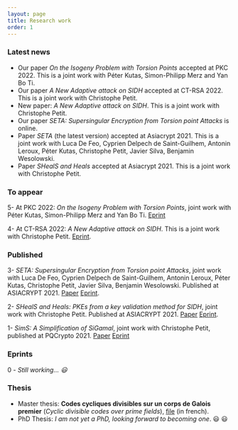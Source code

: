 ```yaml
---
layout: page
title: Research work
order: 1
---
```


###  Latest news
- Our paper *On the Isogeny Problem with Torsion Points* accepted at PKC 2022. This is a joint work with Péter Kutas, Simon-Philipp Merz and Yan Bo Ti.
- Our paper *A New Adaptive attack on SIDH* accepted at CT-RSA 2022. This is a joint work with Christophe Petit. 
- New paper: *A New Adaptive attack on SIDH*. This is a joint work with Christophe Petit.   
- Our paper *SETA: Supersingular Encryption from Torsion point Attacks* is online.  
- Paper *SETA* (the latest version) accepted at Asiacrypt 2021. This is a joint work with Luca De Feo, Cyprien Delpech de Saint-Guilhem, Antonin Leroux, Péter Kutas, Christophe Petit, Javier Silva, Benjamin Wesolowski.
- Paper *SHealS and Heals* accepted at Asiacrypt 2021. This is a joint work with Christophe Petit.
 

### To appear 

5- At PKC 2022: *On the Isogeny Problem with Torsion Points*, joint work with Péter Kutas, Simon-Philipp Merz and Yan Bo Ti. [Eprint](https://eprint.iacr.org/2021/153) 

4- At CT-RSA 2022: *A New Adaptive attack on SIDH*. This is a joint work with Christophe Petit.  [Eprint](https://eprint.iacr.org/2021/1322).


### Published  
3- *SETA: Supersingular Encryption from Torsion point Attacks*, joint work with Luca De Feo, Cyprien Delpech de Saint-Guilhem, Antonin Leroux, Péter Kutas, Christophe Petit, Javier Silva, Benjamin Wesolowski. Published at ASIACRYPT 2021. [Paper](https://link.springer.com/chapter/10.1007/978-3-030-92068-5_9)  [Eprint](https://eprint.iacr.org/2019/1291).

2- *SHealS and Heals: PKEs from a key validation method for SIDH*,  joint work with Christophe Petit.  Published at ASIACRYPT 2021. [Paper](https://link.springer.com/chapter/10.1007%2F978-3-030-92068-5_10) [Eprint](https://eprint.iacr.org/2021/1596).

1- *SimS: A Simplification of SiGamal*,  joint work with Christophe Petit, published at PQCrypto 2021. [Paper](https://link.springer.com/chapter/10.1007/978-3-030-81293-5_15) [Eprint](https://eprint.iacr.org/2021/218)


### Eprints 
0 - *Still working... :smiley:*


### Thesis

- Master thesis: **Codes cycliques divisibles sur un corps de Galois premier** (*Cyclic divisible codes over prime fields*), [file](https://github.com/BorisFouotsa/BorisFouotsa.github.io/blob/main/files/MasterThesisBF.pdf?raw=true) (in french).
- PhD Thesis: *I am not yet a PhD, looking forward to becoming one*. :smiley: :smiley:
